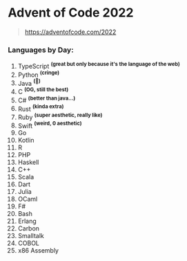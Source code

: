 # Advent of Code 2022

> https://adventofcode.com/2022

### Languages by Day:

1. TypeScript **<sup>(great but only because it's the language of the web)</sup>**
2. Python **<sup>(cringe)</sup>**
3. Java **<sup>(🤮)</sup>**
4. C **<sup>(OG, still the best)</sup>**
5. C# **<sup>(better than java...)</sup>**
6. Rust **<sup>(kinda extra)</sup>**
7. Ruby **<sup>(super aesthetic, really like)</sup>**
8. Swift **<sup>(weird, 0 aesthetic)</sup>**
9. Go
10. Kotlin
11. R
12. PHP
13. Haskell
14. C++ 
15. Scala
16. Dart
17. Julia
18. OCaml
19. F#
20. Bash
21. Erlang
22. Carbon
23. Smalltalk
24. COBOL
25. x86 Assembly
